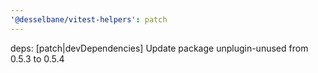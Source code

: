 ```yaml
---
'@desselbane/vitest-helpers': patch
---
```


deps: [patch|devDependencies] Update package unplugin-unused from 0.5.3 to 0.5.4
